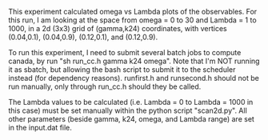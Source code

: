 This experiment calculated omega vs Lambda plots of the observables. For this run, I am looking at the space from omega = 0 to 30 and Lambda = 1 to 1000, in a 2d (3x3) grid of (gamma,k24) coordinates, with vertices (0.04,0.1), (0.04,0.9), (0.12,0.1), and (0.12,0.9).

To run this experiment, I need to submit several batch jobs to compute canada, by run "sh run_cc.h gamma k24 omega". Note that I'm NOT running it as sbatch, but allowing the bash script to submit it to the scheduler instead (for dependency reasons). runfirst.h and runsecond.h should not be run manually, only through run_cc.h should they be called.

The Lambda values to be calculated (i.e. Lambda = 0 to Lambda = 1000 in this case) must be set manually within the python script "scan2d.py". All other parameters (beside gamma, k24, omega, and Lambda range) are set in the input.dat file.